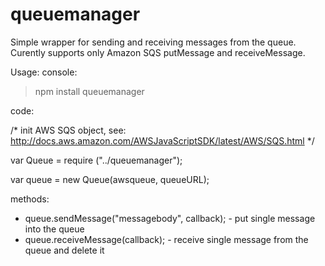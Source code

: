 queuemanager
============

Simple wrapper for sending and receiving messages from the queue. 
Curently supports only Amazon SQS putMessage and receiveMessage.

Usage:
console:
> npm install queuemanager

code:

/*
init AWS SQS object, see: http://docs.aws.amazon.com/AWSJavaScriptSDK/latest/AWS/SQS.html
*/

var Queue = require	("../queuemanager");

var queue = new Queue(awsqueue, queueURL);

methods:
- queue.sendMessage("messagebody", callback); - put single message into the queue 
-	queue.receiveMessage(callback); - receive single message from the queue and delete it

